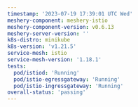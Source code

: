 ```yaml
---
timestamp: '2023-07-19 17:39:01 UTC Wed'
meshery-component: meshery-istio
meshery-component-version: v0.6.13
meshery-server-version: ''
k8s-distro: minikube
k8s-version: 'v1.21.5'
service-mesh: istio
service-mesh-version: '1.18.1'
tests:
  pod/istiod: 'Running'
  pod/istio-egressgateway: 'Running'
  pod/istio-ingressgateway: 'Running'
overall-status: 'passing'
---
```

